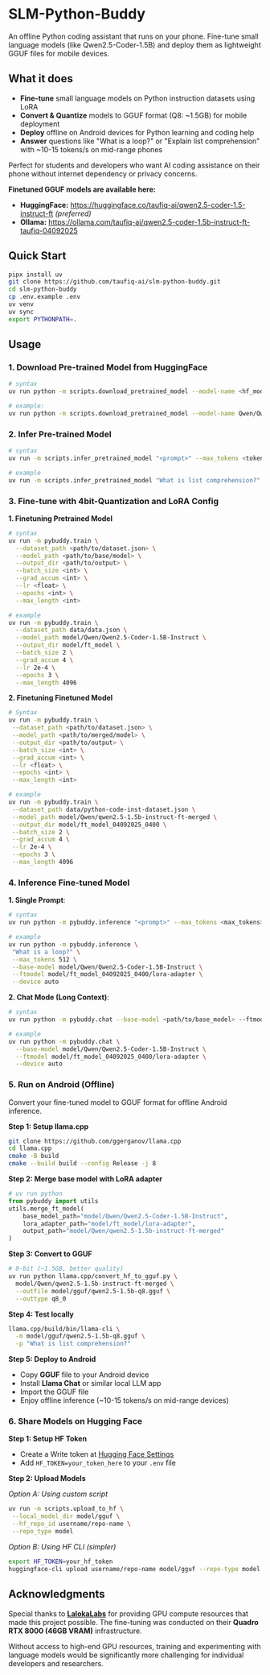 # SLM-Python-Buddy

An offline Python coding assistant that runs on your phone. Fine-tune small language models (like Qwen2.5-Coder-1.5B) and deploy them as lightweight GGUF files for mobile devices.

## What it does

- **Fine-tune** small language models on Python instruction datasets using LoRA  
- **Convert & Quantize** models to GGUF format (Q8: ~1.5GB) for mobile deployment  
- **Deploy** offline on Android devices for Python learning and coding help  
- **Answer** questions like "What is a loop?" or "Explain list comprehension" with ~10-15 tokens/s on mid-range phones  

Perfect for students and developers who want AI coding assistance on their phone without internet dependency or privacy concerns.  

**Finetuned GGUF models are available here:**
- **HuggingFace:** https://huggingface.co/taufiq-ai/qwen2.5-coder-1.5-instruct-ft *(preferred)*  
- **Ollama:** https://ollama.com/taufiq-ai/qwen2.5-coder-1.5b-instruct-ft-taufiq-04092025  


## Quick Start  

```bash
pipx install uv
git clone https://github.com/taufiq-ai/slm-python-buddy.git
cd slm-python-buddy
cp .env.example .env
uv venv
uv sync
export PYTHONPATH=.
```

## Usage

### 1. Download Pre-trained Model from HuggingFace
```sh
# syntax
uv run python -m scripts.download_pretrained_model --model-name <hf_model_name> --model-dir <dir> --device <auto|cpu|cuda>
```
```bash
# example:
uv run python -m scripts.download_pretrained_model --model-name Qwen/Qwen2.5-Coder-1.5B-Instruct --model-dir model --device auto
```

### 2. Infer Pre-trained Model
```sh
# syntax
uv run -m scripts.infer_pretrained_model "<prompt>" --max_tokens <tokens> --model_path <path_to_model> --device <auto|cpu|cuda>
```
```bash
# example
uv run -m scripts.infer_pretrained_model "What is list comprehension?" --max_tokens 500 --model_path model/Qwen/Qwen2.5-Coder-1.5B-Instruct --device auto
```

### 3. Fine-tune with 4bit-Quantization and LoRA Config
**1. Finetuning Pretrained Model**  
```bash
# syntax
uv run -m pybuddy.train \
  --dataset_path <path/to/dataset.json> \
  --model_path <path/to/base/model> \
  --output_dir <path/to/output> \
  --batch_size <int> \
  --grad_accum <int> \
  --lr <float> \
  --epochs <int> \
  --max_length <int>
```
```bash
# example
uv run -m pybuddy.train \
  --dataset_path data/data.json \
  --model_path model/Qwen/Qwen2.5-Coder-1.5B-Instruct \
  --output_dir model/ft_model \
  --batch_size 2 \
  --grad_accum 4 \
  --lr 2e-4 \
  --epochs 3 \
  --max_length 4096
```
**2. Finetuning Finetuned Model**  
```bash
# Syntax
uv run -m pybuddy.train \
 --dataset_path <path/to/dataset.json> \
 --model_path <path/to/merged/model> \
 --output_dir <path/to/output> \
 --batch_size <int> \
 --grad_accum <int> \
 --lr <float> \
 --epochs <int> \
 --max_length <int>
```
```bash
# example
uv run -m pybuddy.train \
 --dataset_path data/python-code-inst-dataset.json \
 --model_path model/Qwen/qwen2.5-1.5b-instruct-ft-merged \
 --output_dir model/ft_model_04092025_0400 \
 --batch_size 2 \
 --grad_accum 4 \
 --lr 2e-4 \
 --epochs 3 \
 --max_length 4096
```

### 4. Inference Fine-tuned Model
**1. Single Prompt**:  
```sh
# syntax
uv run python -m pybuddy.inference "<prompt>" --max_tokens <max_tokens> --base-model <path/to/base_model> --ftmodel <path_to_finetuned_lora_adapter> --device <auto|cpu|cuda>
```
```bash
# example
uv run python -m pybuddy.inference \
 "What is a loop?" \
 --max_tokens 512 \
 --base-model model/Qwen/Qwen2.5-Coder-1.5B-Instruct \
 --ftmodel model/ft_model_04092025_0400/lora-adapter \
 --device auto
```

**2. Chat Mode (Long Context)**:  
```sh
# syntax
uv run python -m pybuddy.chat --base-model <path/to/base_model> --ftmodel <path/to/lora_adapter> --device <auto|cpu|cuda>
```
```bash
# example
uv run python -m pybuddy.chat \
  --base-model model/Qwen/Qwen2.5-Coder-1.5B-Instruct \
  --ftmodel model/ft_model_04092025_0400/lora-adapter \
  --device auto
```

### 5. Run on Android (Offline)
Convert your fine-tuned model to GGUF format for offline Android inference.

**Step 1: Setup llama.cpp**  
```bash
git clone https://github.com/ggerganov/llama.cpp
cd llama.cpp
cmake -B build
cmake --build build --config Release -j 8
```

**Step 2: Merge base model with LoRA adapter**  
```py
# uv run python
from pybuddy import utils
utils.merge_ft_model(
    base_model_path="model/Qwen/Qwen2.5-Coder-1.5B-Instruct",
    lora_adapter_path="model/ft_model/lora-adapter", 
    output_path="model/Qwen/qwen2.5-1.5b-instruct-ft-merged"
)
```

**Step 3: Convert to GGUF**  
```bash
# 8-bit (~1.5GB, better quality)
uv run python llama.cpp/convert_hf_to_gguf.py \
  model/Qwen/qwen2.5-1.5b-instruct-ft-merged \
  --outfile model/gguf/qwen2.5-1.5b-q8.gguf \
  --outtype q8_0
```

**Step 4: Test locally**  
```sh
llama.cpp/build/bin/llama-cli \
  -m model/gguf/qwen2.5-1.5b-q8.gguf \
  -p "What is list comprehension?"
```

**Step 5: Deploy to Android**  
- Copy **GGUF** file to your Android device  
- Install **Llama Chat** or similar local LLM app  
- Import the GGUF file  
- Enjoy offline inference (~10-15 tokens/s on mid-range devices)  


### 6. Share Models on Hugging Face

**Step 1: Setup HF Token**  
- Create a Write token at [Hugging Face Settings](https://huggingface.co/settings/tokens)  
- Add `HF_TOKEN=your_token_here` to your `.env` file  

**Step 2: Upload Models**

*Option A: Using custom script*  
```bash
uv run -m scripts.upload_to_hf \
 --local_model_dir model/gguf \
 --hf_repo_id username/repo-name \
 --repo_type model
```

*Option B: Using HF CLI (simpler)*
```sh
export HF_TOKEN=your_hf_token
huggingface-cli upload username/repo-name model/gguf --repo-type model
```

## Acknowledgments

Special thanks to **[LalokaLabs](https://lalokalabs.co/)** for providing GPU compute resources that made this project possible. The fine-tuning was conducted on their **Quadro RTX 8000 (46GB VRAM)** infrastructure.

Without access to high-end GPU resources, training and experimenting with language models would be significantly more challenging for individual developers and researchers.
